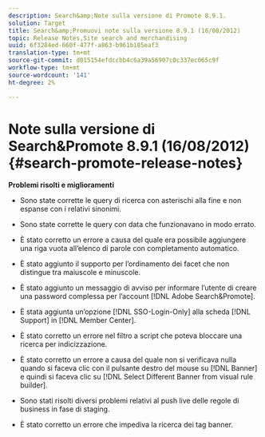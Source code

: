 ```yaml
---
description: Search&amp;Note sulla versione di Promote 8.9.1.
solution: Target
title: Search&amp;Promuovi note sulla versione 8.9.1 (16/08/2012)
topic: Release Notes,Site search and merchandising
uuid: 6f3284ed-660f-477f-a863-b961b185eaf3
translation-type: tm+mt
source-git-commit: d015154efdccbb4c6a39a56907c0c337ec065c9f
workflow-type: tm+mt
source-wordcount: '141'
ht-degree: 2%

---
```



# Note sulla versione di Search&amp;Promote 8.9.1 (16/08/2012){#search-promote-release-notes}

**Problemi risolti e miglioramenti**

* Sono state corrette le query di ricerca con asterischi alla fine e non espanse con i relativi sinonimi.
* Sono state corrette le query con data che funzionavano in modo errato.
* È stato corretto un errore a causa del quale era possibile aggiungere una riga vuota all’elenco di parole con completamento automatico.
* È stato aggiunto il supporto per l’ordinamento dei facet che non distingue tra maiuscole e minuscole.
* È stato aggiunto un messaggio di avviso per informare l’utente di creare una password complessa per l’account [!DNL Adobe Search&Promote].
* È stata aggiunta un’opzione [!DNL SSO-Login-Only] alla scheda [!DNL Support] in [!DNL Member Center].

* È stato corretto un errore nel filtro a script che poteva bloccare una ricerca per indicizzazione.
* È stato corretto un errore a causa del quale non si verificava nulla quando si faceva clic con il pulsante destro del mouse su [!DNL Banner] e quindi si faceva clic su [!DNL Select Different Banner from visual rule builder].

* Sono stati risolti diversi problemi relativi al push live delle regole di business in fase di staging.
* È stato corretto un errore che impediva la ricerca dei tag banner.

